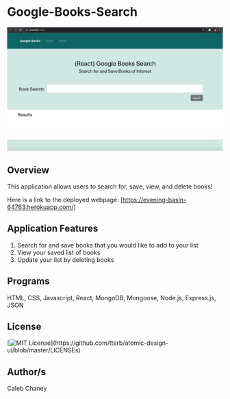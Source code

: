 # Google-Books-Search
![](https://github.com/Cachamoe/Google-Books-Search/blob/main/client/public/Screen%20Shot%202021-01-07%20at%2010.01.48%20AM.png)
## Overview
This application allows users to search for, save, view, and delete books!

Here is a link to the deployed webpage: [https://evening-basin-64763.herokuapp.com/]

## Application Features
1) Search for and save books that you would like to add to your list
2) View your saved list of books
3) Update your list by deleting books


## Programs
HTML, CSS, Javascript, React, MongoDB, Mongoose, Node.js, Express.js, JSON

## License 
[![MIT License](https://img.shields.io/apm/l/atomic-design-ui.svg?)](https://github.com/tterb/atomic-design-ui/blob/master/LICENSEs)

## Author/s
Caleb Chaney
